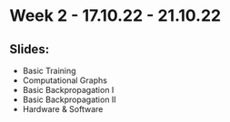 # Week 2 - 17.10.22 - 21.10.22 
## Slides:

- Basic Training
- Computational Graphs
- Basic Backpropagation I
- Basic Backpropagation II
- Hardware & Software
